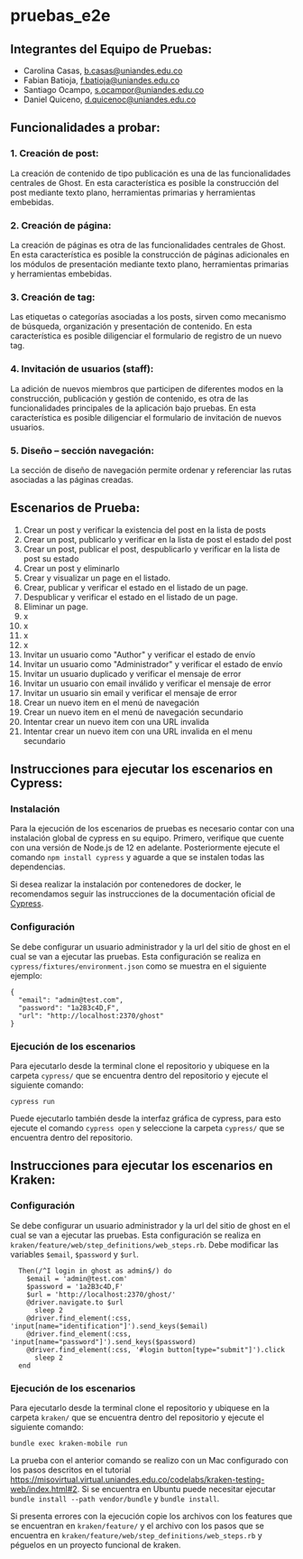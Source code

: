 # pruebas_e2e

## Integrantes del Equipo de Pruebas:
- Carolina Casas, b.casas@uniandes.edu.co
- Fabian Batioja, f.batioja@uniandes.edu.co
- Santiago Ocampo, s.ocampor@uniandes.edu.co
- Daniel Quiceno, d.quicenoc@uniandes.edu.co

## Funcionalidades a probar:
### 1. Creación de post:
La creación de contenido de tipo publicación es una de las funcionalidades centrales de
Ghost. En esta característica es posible la construcción del post mediante texto plano,
herramientas primarias y herramientas embebidas.
### 2. Creación de página:
La creación de páginas es otra de las funcionalidades centrales de Ghost. En esta
característica es posible la construcción de páginas adicionales en los módulos de
presentación mediante texto plano, herramientas primarias y herramientas embebidas.
### 3. Creación de tag:
Las etiquetas o categorías asociadas a los posts, sirven como mecanismo de búsqueda,
organización y presentación de contenido. En esta característica es posible diligenciar el
formulario de registro de un nuevo tag.
### 4. Invitación de usuarios (staff):
La adición de nuevos miembros que participen de diferentes modos en la construcción,
publicación y gestión de contenido, es otra de las funcionalidades principales de la aplicación
bajo pruebas. En esta característica es posible diligenciar el formulario de invitación de nuevos
usuarios.
### 5. Diseño – sección navegación:
La sección de diseño de navegación permite ordenar y referenciar las rutas asociadas a las
páginas creadas.

## Escenarios de Prueba:
1. Crear un post y verificar la existencia del post en la lista de posts
2. Crear un post, publicarlo y verificar en la lista de post el estado del post
3. Crear un post, publicar el post, despublicarlo y verificar en la lista de post su estado
4. Crear un post y eliminarlo 
5. Crear y visualizar un page en el listado.
6. Crear, publicar y verificar el estado en el listado de un page.
7. Despublicar y verificar el estado en el listado de un page.
8. Eliminar un page.
9. x
10. x
11. x
12. x
13. Invitar un usuario como "Author" y verificar el estado de envío
14. Invitar un usuario como "Administrador" y verificar el estado de envío
15. Invitar un usuario duplicado y verificar el mensaje de error
16. Invitar un usuario con email inválido y verificar el mensaje de error
17. Invitar un usuario sin email y verificar el mensaje de error
18. Crear un nuevo item en el menú de navegación
19. Crear un nuevo item en el menú de navegación secundario
20. Intentar crear un nuevo item con una URL invalida
21. Intentar crear un nuevo item con una URL invalida en el menu secundario

## Instrucciones para ejecutar los escenarios en Cypress:
### Instalación
Para la ejecución de los escenarios de pruebas es necesario contar con una instalación global de cypress en su equipo.
Primero, verifique que cuente con una versión de Node.js de 12 en adelante.
Posteriormente ejecute el comando `npm install cypress` y aguarde a que se instalen todas las dependencias.

Si desea realizar la instalación por contenedores de docker, le recomendamos seguir las instrucciones de la documentación oficial de [Cypress](https://docs.cypress.io/guides/getting-started/installing-cypress).

### Configuración
Se debe configurar un usuario administrador y la url del sitio de ghost en el cual se van a ejecutar las pruebas. Esta configuración se realiza en `cypress/fixtures/environment.json` como se muestra en el siguiente ejemplo:
```
{
  "email": "admin@test.com",
  "password": "1a2B3c4D,F",
  "url": "http://localhost:2370/ghost"
}
```
### Ejecución de los escenarios
Para ejecutarlo desde la terminal clone el repositorio y ubiquese en la carpeta `cypress/` que se encuentra dentro del repositorio y ejecute el siguiente comando:
```
cypress run
```
Puede ejecutarlo también desde la interfaz gráfica de cypress, para esto ejecute el comando `cypress open` y seleccione la carpeta `cypress/` que se encuentra dentro del repositorio.

## Instrucciones para ejecutar los escenarios en Kraken:
### Configuración
Se debe configurar un usuario administrador y la url del sitio de ghost en el cual se van a ejecutar las pruebas. Esta configuración se realiza en `kraken/feature/web/step_definitions/web_steps.rb`. Debe modificar las variables `$email`, `$password` y `$url`.
```
  Then(/^I login in ghost as admin$/) do
    $email = 'admin@test.com'
    $password = '1a2B3c4D,F'
    $url = 'http://localhost:2370/ghost/'
    @driver.navigate.to $url
      sleep 2
    @driver.find_element(:css, 'input[name="identification"]').send_keys($email)
    @driver.find_element(:css, 'input[name="password"]').send_keys($password)
    @driver.find_element(:css, '#login button[type="submit"]').click
      sleep 2
  end
```
### Ejecución de los escenarios
Para ejecutarlo desde la terminal clone el repositorio y ubiquese en la carpeta `kraken/` que se encuentra dentro del repositorio y ejecute el siguiente comando:
```
bundle exec kraken-mobile run
```
La prueba con el anterior comando se realizo con un Mac configurado con los pasos descritos en el tutorial https://misovirtual.virtual.uniandes.edu.co/codelabs/kraken-testing-web/index.html#2. Si se encuentra en Ubuntu puede necesitar ejecutar `bundle install --path vendor/bundle` y `bundle install`.

Si presenta errores con la ejecución copie los archivos con los features que se encuentran en `kraken/feature/` y el archivo con los pasos que se encuentra en `kraken/feature/web/step_definitions/web_steps.rb` y péguelos en un proyecto funcional de kraken.
